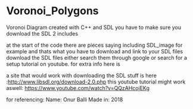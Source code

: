 # Voronoi_Polygons
Voronoi Diagram created with C++ and SDL 
you have to make sure you download the SDL 2 includes 

at the start of the code there are pieces saying including SDL_image 
for example and thats what you have to download and link to your SDL files 
download the SDL files either search them through google or search for a setup tutorial on youtube. 
for extra info here is 

a site that would work with downloading the SDL stuff is here :http://www.libsdl.org/download-2.0.php
this youtube tutorial might work aswell: https://www.youtube.com/watch?v=QQzAHcojEKg

for referencing: 
Name: Onur Balli 
Made in: 2018 
